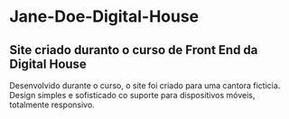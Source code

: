 # Jane-Doe-Digital-House
## Site criado duranto o curso de Front End da Digital House

Desenvolvido durante o curso, o site foi criado para uma cantora ficticia. 
Design simples e sofisticado co suporte para dispositivos móveis, totalmente responsivo.
